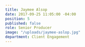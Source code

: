 ```yaml
---
title: Jaymee Alsop
date: 2017-09-25 11:05:00 -04:00
position: 5
published: false
role: Senior Producer
image: "/uploads/jaymee-aslop.jpg"
department: Client Engagement
---
```

